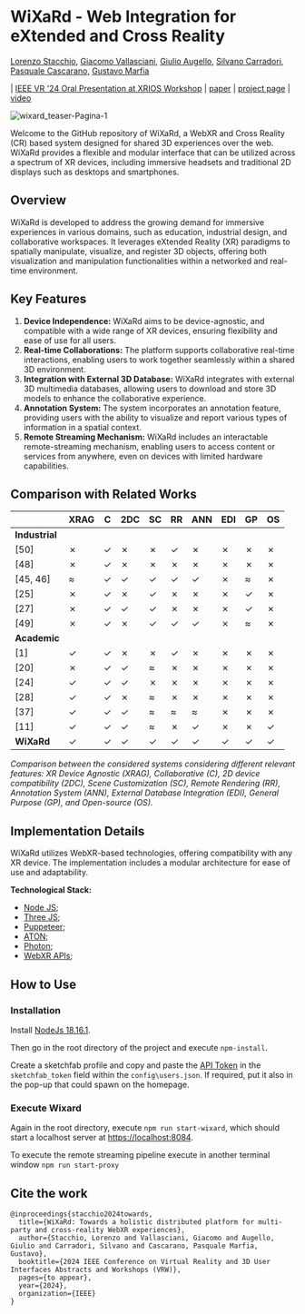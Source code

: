 # WiXaRd - Web Integration for eXtended and Cross Reality

[Lorenzo Stacchio](https://www.unibo.it/sitoweb/lorenzo.stacchio2/en),
[Giacomo Vallasciani](https://www.unibo.it/sitoweb/giacomo.vallasciani2/en),
[Giulio Augello](https://www.linkedin.com/in/giulio-augello-958537194/?originalSubdomain=it),
[Silvano Carradori](https://www.linkedin.com/in/scarradori98/),
[Pasquale Cascarano](https://www.unibo.it/sitoweb/pasquale.cascarano2/en),
[Gustavo Marfia](https://www.unibo.it/sitoweb/gustavo.marfia/en)<br/>

| [IEEE VR '24 Oral Presentation at XRIOS Workshop](https://sites.google.com/view/xrios/home?authuser=0) | [paper]() | [project page]() | [video](https://www.youtube.com/watch?v=rw9mkeeRMuA)

![wixard_teaser-Pagina-1](https://github.com/VARLAB-Unibo/WiXaRd/assets/36449327/34fb512d-1aaa-4fdd-9c7d-8d73fad784eb)

Welcome to the GitHub repository of WiXaRd, a WebXR and Cross Reality (CR) based system designed for shared 3D experiences over the web. WiXaRd provides a flexible and modular interface that can be utilized across a spectrum of XR devices, including immersive headsets and traditional 2D displays such as desktops and smartphones.

## Overview
WiXaRd is developed to address the growing demand for immersive experiences in various domains, such as education, industrial design, and collaborative workspaces. It leverages eXtended Reality (XR) paradigms to spatially manipulate, visualize, and register 3D objects, offering both visualization and manipulation functionalities within a networked and real-time environment.

## Key Features
1. **Device Independence:** WiXaRd aims to be device-agnostic, and compatible with a wide range of XR devices, ensuring flexibility and ease of use for all users.
2. **Real-time Collaborations:** The platform supports collaborative real-time interactions, enabling users to work together seamlessly within a shared 3D environment.
3. **Integration with External 3D Database:** WiXaRd integrates with external 3D multimedia databases, allowing users to download and store 3D models to enhance the collaborative experience.
4. **Annotation System:** The system incorporates an annotation feature, providing users with the ability to visualize and report various types of information in a spatial context.
5. **Remote Streaming Mechanism:** WiXaRd includes an interactable remote-streaming mechanism, enabling users to access content or services from anywhere, even on devices with limited hardware capabilities.

## Comparison with Related Works

|                   | XRAG | C   | 2DC | SC  | RR  | ANN | EDI | GP  | OS  |
|-------------------|------|-----|-----|-----|-----|-----|-----|-----|-----|
| **Industrial**      |      |     |     |     |     |     |     |     |     |
| [50]              | ✗    | ✓   | ✗   | ✗   | ✓   | ✗   | ✗   | ✗   | ✗   |
| [48]              | ✗    | ✓   | ✗   | ✗   | ✗   | ✗   | ✗   | ✗   | ✗   |
| [45, 46]          | ≈    | ✓   | ✓   | ✓   | ✓   | ✓   | ✗   | ≈   | ✗   |
| [25]              | ✗    | ✓   | ✗   | ✓   | ✗   | ✗   | ✗   | ✓   | ✗   |
| [27]              | ✗    | ✓   | ✓   | ✓   | ✗   | ✗   | ✗   | ✓   | ✗   |
| [49]              | ✗    | ✓   | ✗   | ✓   | ✓   | ✓   | ✗   | ≈   | ✗   |
| **Academic**      |      |     |     |     |     |     |     |     |     |
| [1]               | ✓    | ✓   | ✗   | ✗   | ✓   | ✗   | ✗   | ✗   | ✗   |
| [20]              | ✗    | ✓   | ✓   | ≈   | ✗   | ✗   | ✗   | ✗   | ✗   |
| [24]              | ✓    | ✓   | ✓   | ✗   | ✗   | ✗   | ✗   | ✗   | ✗   |
| [28]              | ✓    | ✓   | ✗   | ≈   | ✗   | ✗   | ✗   | ✗   | ✗   |
| [37]              | ✓    | ✓   | ✓   | ≈   | ≈   | ≈   | ✗   | ✗   | ✗   |
| [11]              | ✓    | ✓   | ✓   | ≈   | ✗   | ✓   | ✗   | ✗   | ✓   |
| **WiXaRd**        | ✓    | ✓   | ✓   | ✓   | ✓   | ✓   | ✓   | ✓   | ✓   |

*Comparison between the considered systems considering different relevant features: XR Device Agnostic (XRAG), Collaborative (C), 2D device compatibility (2DC), Scene Customization (SC), Remote Rendering (RR), Annotation System (ANN), External Database Integration (EDI), General Purpose (GP), and Open-source (OS).*


## Implementation Details

WiXaRd utilizes WebXR-based technologies, offering compatibility with any XR device. The implementation includes a modular architecture for ease of use and adaptability.

**Technological Stack:**
 * [Node JS](https://nodejs.org/);
 * [Three JS](https://threejs.org/);
 * [Puppeteer](https://pptr.dev/);
 * [ATON](https://github.com/phoenixbf/aton);
 * [Photon](https://www.photonengine.com/);
 * [WebXR APIs](https://developer.mozilla.org/en-US/docs/Web/API/WebXR_Device_API);


## How to Use

### Installation
Install [NodeJs 18.16.1](https://nodejs.org/en/blog/release/v18.16.1).

Then go in the root directory of the project and execute ```npm-install```.

Create a sketchfab profile and copy and paste the [API Token](https://sketchfab.com/settings/password) in the ```sketchfab_token``` field within the ```config\users.json```.
If required, put it also in the pop-up that could spawn on the homepage.

### Execute Wixard

Again in the root directory, execute ```npm run start-wixard```, which should start a localhost server at [https://localhost:8084](https://localhost:8084).

To execute the remote streaming pipeline execute in another terminal window ```npm run start-proxy```



## Cite the work 
```
@inproceedings{stacchio2024towards,
  title={WiXaRd: Towards a holistic distributed platform for multi-party and cross-reality WebXR experiences},
  author={Stacchio, Lorenzo and Vallasciani, Giacomo and Augello, Giulio and Carradori, Silvano and Cascarano, Pasquale Marfia, Gustavo},
  booktitle={2024 IEEE Conference on Virtual Reality and 3D User Interfaces Abstracts and Workshops (VRW)},
  pages={to appear},
  year={2024},
  organization={IEEE}
}
```
